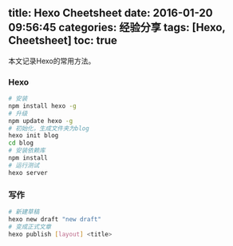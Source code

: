 title: Hexo Cheetsheet
date: 2016-01-20 09:56:45
categories: 经验分享
tags: [Hexo, Cheetsheet]
toc: true
---

本文记录Hexo的常用方法。

### Hexo

``` Bash
# 安装
npm install hexo -g
# 升级
npm update hexo -g
# 初始化，生成文件夹为blog
hexo init blog
cd blog
# 安装依赖库
npm install
# 运行测试
hexo server
```

### 写作

``` Bash
# 新建草稿
hexo new draft "new draft"
# 变成正式文章
hexo publish [layout] <title>
```
